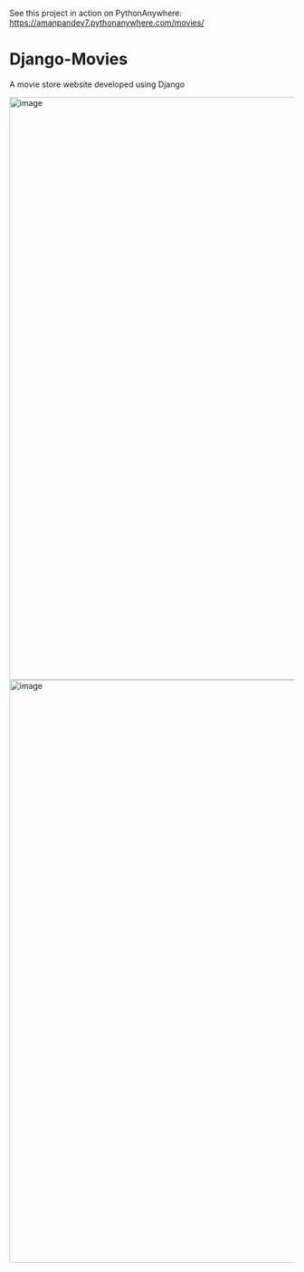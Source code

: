 See this project in action on PythonAnywhere: https://amanpandey7.pythonanywhere.com/movies/
# Django-Movies
A movie store website developed using Django

<img width="1920" height="1030" alt="image" src="https://github.com/user-attachments/assets/dac7e702-9cff-45e6-8c61-4a4443d6ebff" />

<img width="1920" height="1030" alt="image" src="https://github.com/user-attachments/assets/22f8957c-204d-432c-a8b4-1cb8d4616cec" />

